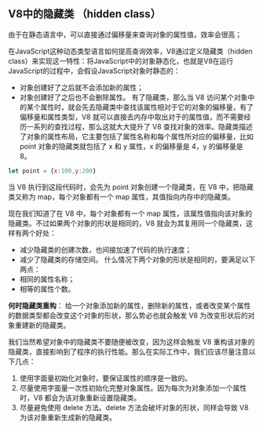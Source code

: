 ## V8中的隐藏类 （hidden class）
由于在静态语言中，可以直接通过偏移量来查询对象的属性值，效率会很高；

在JavaScript这种动态类型语言如何提高查询效率，V8通过定义隐藏类（hidden class）来实现这一特性：将JavaScript中的对象静态化，也就是V8在运行JavaScript的过程中，会假设JavaScript对象时静态的：
- 对象创建好了之后就不会添加新的属性；
- 对象创建好了之后也不会删除属性。
有了隐藏类，那么当 V8 访问某个对象中的某个属性时，就会先去隐藏类中查找该属性相对于它的对象的偏移量，有了偏移量和属性类型，V8 就可以直接去内存中取出对于的属性值，而不需要经历一系列的查找过程，那么这就大大提升了 V8 查找对象的效率。隐藏类描述了对象的属性布局，它主要包括了属性名称和每个属性所对应的偏移量，比如 point 对象的隐藏类就包括了 x 和 y 属性，x 的偏移量是 4，y 的偏移量是 8。

```js
let point = {x:100,y:200}
```
当 V8 执行到这段代码时，会先为 point 对象创建一个隐藏类，在 V8 中，把隐藏类又称为 map，每个对象都有一个 map 属性，其值指向内存中的隐藏类。

现在我们知道了在 V8 中，每个对象都有一个 map 属性，该属性值指向该对象的隐藏类。不过如果两个对象的形状是相同的，V8 就会为其复用同一个隐藏类，这样有两个好处：
- 减少隐藏类的创建次数，也间接加速了代码的执行速度；
- 减少了隐藏类的存储空间。
什么情况下两个对象的形状是相同的，要满足以下两点：
- 相同的属性名称；
- 相等的属性个数。

**何时隐藏类重构**： 给一个对象添加新的属性，删除新的属性，或者改变某个属性的数据类型都会改变这个对象的形状，那么势必也就会触发 V8 为改变形状后的对象重建新的隐藏类。


我们当然希望对象中的隐藏类不要随便被改变，因为这样会触发 V8 重构该对象的隐藏类，直接影响到了程序的执行性能。那么在实际工作中，我们应该尽量注意以下几点：
1. 使用字面量初始化对象时，要保证属性的顺序是一致的。
2. 尽量使用字面量一次性初始化完整对象属性。因为每次为对象添加一个属性时，V8 都会为该对象重新设置隐藏类。
3. 尽量避免使用 delete 方法。delete 方法会破坏对象的形状，同样会导致 V8 为该对象重新生成新的隐藏类。

